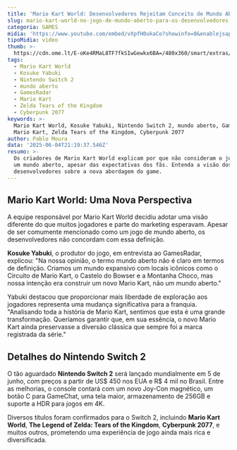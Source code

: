 ```yaml
---
title: 'Mario Kart World: Desenvolvedores Rejeitam Conceito de Mundo Aberto'
slug: mario-kart-world-no-jogo-de-mundo-aberto-para-os-desenvolvedores
categoria: GAMES
midia: 'https://www.youtube.com/embed/vXpfH0ukaCo?showinfo=0&enablejsapi=1'
tipoMidia: video
thumb: >-
  https://cdn.ome.lt/E-oKe4RMaL8TF7fkSIwGewkx6BA=/480x360/smart/extras/conteudos/Captura_de_tela_2025-06-04_171446.png
tags:
  - Mario Kart World
  - Kosuke Yabuki
  - Nintendo Switch 2
  - mundo aberto
  - GamesRadar
  - Mario Kart
  - Zelda Tears of the Kingdom
  - Cyberpunk 2077
keywords: >-
  Mario Kart World, Kosuke Yabuki, Nintendo Switch 2, mundo aberto, GamesRadar,
  Mario Kart, Zelda Tears of the Kingdom, Cyberpunk 2077
author: Pablo Moura
data: '2025-06-04T21:19:37.546Z'
resumo: >-
  Os criadores de Mario Kart World explicam por que não consideram o jogo como
  um mundo aberto, apesar das expectativas dos fãs. Entenda a visão dos
  desenvolvedores sobre a nova abordagem do game.
---
```


## Mario Kart World: Uma Nova Perspectiva

A equipe responsável por Mario Kart World decidiu adotar uma visão diferente do que muitos jogadores e parte do marketing esperavam. Apesar de ser comumente mencionado como um jogo de mundo aberto, os desenvolvedores não concordam com essa definição.

**Kosuke Yabuki**, o produtor do jogo, em entrevista ao GamesRadar, explicou: "Na nossa opinião, o termo mundo aberto não é claro em termos de definição. Criamos um mundo expansivo com locais icônicos como o Circuito de Mario Kart, o Castelo do Bowser e a Montanha Choco, mas nossa intenção era construir um novo Mario Kart, não um mundo aberto."

Yabuki destacou que proporcionar mais liberdade de exploração aos jogadores representa uma mudança significativa para a franquia. "Analisando toda a história de Mario Kart, sentimos que esta é uma grande transformação. Queríamos garantir que, em sua essência, o novo Mario Kart ainda preservasse a diversão clássica que sempre foi a marca registrada da série."

## Detalhes do Nintendo Switch 2

O tão aguardado **Nintendo Switch 2** será lançado mundialmente em 5 de junho, com preços a partir de US$ 450 nos EUA e R$ 4 mil no Brasil. Entre as melhorias, o console contará com um novo Joy-Con magnético, um botão C para GameChat, uma tela maior, armazenamento de 256GB e suporte a HDR para jogos em 4K.

Diversos títulos foram confirmados para o Switch 2, incluindo **Mario Kart World**, **The Legend of Zelda: Tears of the Kingdom**, **Cyberpunk 2077**, e muitos outros, prometendo uma experiência de jogo ainda mais rica e diversificada.
